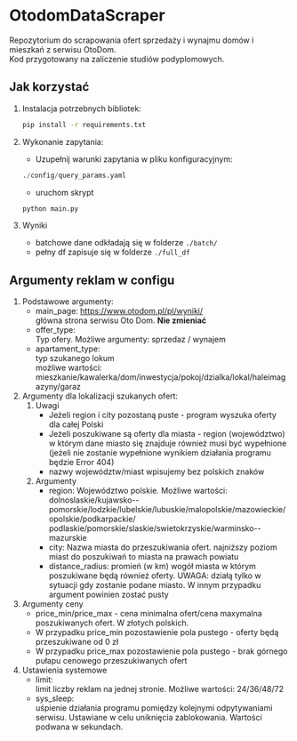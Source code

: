 # OtodomDataScraper

Repozytorium do scrapowania ofert sprzedaży i wynajmu domów i mieszkań z serwisu OtoDom.  
Kod przygotowany na zaliczenie studiów podyplomowych.

## Jak korzystać

1. Instalacja potrzebnych bibliotek:

    ```bash
    pip install -r requirements.txt
    ```

2. Wykonanie zapytania:
    - Uzupełnij warunki zapytania w pliku konfiguracyjnym:

    ```python
    ./config/query_params.yaml
    ```

    - uruchom skrypt

    ```bash
    python main.py
    ```

3. Wyniki
    - batchowe dane odkładają się w folderze `./batch/`
    - pełny df zapisuje się w folderze `./full_df`

## Argumenty reklam w configu

1. Podstawowe argumenty:
    - main_page: <https://www.otodom.pl/pl/wyniki/>  
        główna strona serwisu Oto Dom. **Nie zmieniać**
    - offer_type:  
        Typ ofery. Możliwe argumenty: sprzedaz / wynajem
    - apartament_type:  
        typ szukanego lokum  
        możliwe wartości: mieszkanie/kawalerka/dom/inwestycja/pokoj/dzialka/lokal/haleimagazyny/garaz  
2. Argumenty dla lokalizacji szukanych ofert:  
    1. Uwagi
        - Jeżeli region i city pozostaną puste - program wyszuka oferty dla całej Polski
        - Jeżeli poszukiwane są oferty dla miasta - region (województwo) w którym dane miasto się znajduje również musi być wypełnione
            (jeżeli nie zostanie wypełnione wynikiem działania programu będzie Error 404)
        - nazwy województw/miast wpisujemy bez polskich znaków  
    2. Argumenty
        - region:
            Województwo polskie. Możliwe wartości:
            dolnoslaskie/kujawsko--pomorskie/lodzkie/lubelskie/lubuskie/malopolskie/mazowieckie/opolskie/podkarpackie/
            podlaskie/pomorskie/slaskie/swietokrzyskie/warminsko--mazurskie
        - city:
            Nazwa miasta do przeszukiwania ofert. najniższy poziom miast do poszukiwań to miasta na prawach powiatu
        - distance_radius:
            promień (w km) wogół miasta w którym poszukiwane będą również oferty.
            UWAGA: działą tylko w sytuacji gdy zostanie podane miasto. W innym przypadku argument powinien zostać pusty
3. Argumenty ceny
    - price_min/price_max - cena minimalna ofert/cena maxymalna poszukiwanych ofert. W złotych polskich.
    - W przypadku price_min pozostawienie pola pustego - oferty będą przeszukiwane od 0 zł
    - W przypadku price_max pozostawienie pola pustego - brak górnego pułapu cenowego przeszukiwanych ofert
4. Ustawienia systemowe
    - limit:  
        limit liczby reklam na jednej stronie. Możliwe wartości: 24/36/48/72
    - sys_sleep:  
        uśpienie działania programu pomiędzy kolejnymi odpytywaniami serwisu. Ustawiane w celu uniknięcia zablokowania.
        Wartości podwana w sekundach.

